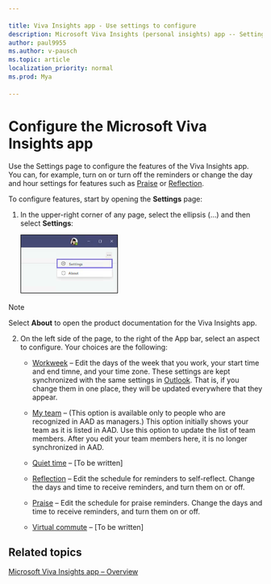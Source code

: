 ```yaml
---

title: Viva Insights app - Use settings to configure
description: Microsoft Viva Insights (personal insights) app -- Settings 
author: paul9955
ms.author: v-pausch
ms.topic: article
localization_priority: normal 
ms.prod: Mya

---
```


# Configure the Microsoft Viva Insights app

Use the Settings page to configure the features of the Viva Insights app. You can, for example, turn on or turn off the reminders or change the day and hour settings for features such as [Praise](viva-insights-reflect.md) or [Reflection](viva-insights-reflect.md). 

To configure features, start by opening the **Settings** page:

1. In the upper-right corner of any page, select the ellipsis (...) and then select **Settings**:

   ![Select settings](Images/settings-in-corner.png)

>[!Note] 
>Select **About** to open the product documentation for the Viva Insights app.    

2. On the left side of the page, to the right of the App bar, select an aspect to configure. Your choices are the following:

   * <u>Workweek</u> &ndash; Edit the days of the week that you work, your start time and end timne, and your time zone. These settings are kept synchronized with the same settings in [Outlook](https://outlook.office.com/calendar/options/calendar/view/appearance). That is, if you change them in one place, they will be updated everywhere that they appear.

   * <u>My team</u> &ndash; (This option is available only to people who are recognized in AAD as managers.) This option initially shows your team as it is listed in AAD. Use this option to update the list of team members. After you edit your team members here, it is no longer synchronized in AAD. 

   * <u>Quiet time</u> &ndash; [To be written]

   * <u>Reflection</u> &ndash; Edit the schedule for reminders to self-reflect. Change the days and time to receive reminders, and turn them on or off. 

   * <u>Praise</u> &ndash; Edit the schedule for praise reminders. Change the days and time to receive reminders, and turn them on or off. 

   * <u>Virtual commute</u> &ndash; [To be written]

## Related topics

[Microsoft Viva Insights app &ndash; Overview](teams-app.md)
